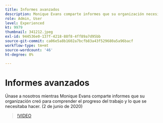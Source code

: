 ```yaml
---
title: Informes avanzados
description: Monique Evans comparte informes que su organización necesitaba conocer el progreso del trabajo y hacerlo. (2 de junio de 2020)
role: Admin, User
level: Experienced
kt: 9979
thumbnail: 341212.jpeg
exl-id: 944536e0-137f-4218-88f8-4ff89a7d95bb
source-git-commit: ca06e5a8b1602a7bcfb83a43f529680a5a96bacf
workflow-type: tm+mt
source-wordcount: '46'
ht-degree: 0%

---
```


# Informes avanzados

Únase a nosotros mientras Monique Evans comparte informes que su organización creó para comprender el progreso del trabajo y lo que se necesitaba hacer.  (2 de junio de 2020)

>[!VIDEO](https://video.tv.adobe.com/v/341212/?quality=12&learn=on)

